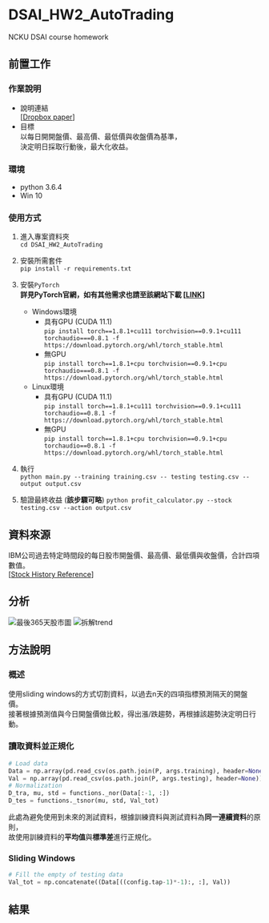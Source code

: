 # DSAI_HW2_AutoTrading
NCKU DSAI course homework

## 前置工作
### 作業說明
* 說明連結\
[[Dropbox paper](https://paper.dropbox.com/doc/DSAI-HW2-AutoTrading-z7Ke9N2AUZQnPf5NG3ZOt)]
* 目標\
以每日開開盤價、最高價、最低價與收盤價為基準，\
決定明日採取行動後，最大化收益。

### 環境
* python 3.6.4
* Win 10

### 使用方式
1. 進入專案資料夾\
`cd DSAI_HW2_AutoTrading`

2. 安裝所需套件\
`pip install -r requirements.txt`

3. 安裝`PyTorch`\
    **詳見PyTorch官網，如有其他需求也請至該網站下載 [[LINK](https://pytorch.org/get-started/locally/)]**
    * Windows環境
      * 具有GPU (CUDA 11.1)\
        `pip install torch==1.8.1+cu111 torchvision==0.9.1+cu111 torchaudio===0.8.1 -f https://download.pytorch.org/whl/torch_stable.html` 
      * 無GPU\
        `pip install torch==1.8.1+cpu torchvision==0.9.1+cpu torchaudio===0.8.1 -f https://download.pytorch.org/whl/torch_stable.html`
    * Linux環境
      * 具有GPU (CUDA 11.1)\
        `pip install torch==1.8.1+cu111 torchvision==0.9.1+cu111 torchaudio==0.8.1 -f https://download.pytorch.org/whl/torch_stable.html` 
      * 無GPU\
        `pip install torch==1.8.1+cpu torchvision==0.9.1+cpu torchaudio==0.8.1 -f https://download.pytorch.org/whl/torch_stable.html`     
4. 執行\
`python main.py --training training.csv -- testing testing.csv --output output.csv`

5. 驗證最終收益 (**該步驟可略**)
`python profit_calculator.py --stock testing.csv --action output.csv`

## 資料來源
IBM公司過去特定時間段的每日股市開盤價、最高價、最低價與收盤價，合計四項數值。\
[[Stock History Reference](https://www.nasdaq.com/market-activity/stocks/ibm)]

## 分析
![最後365天股市圖](https://i.imgur.com/EZzK8Dl.png)
![拆解trend](https://i.imgur.com/zlQKmNp.jpg)

## 方法說明
### 概述
使用sliding windows的方式切割資料，以過去n天的四項指標預測隔天的開盤價。\
接著根據預測值與今日開盤價做比較，得出漲/跌趨勢，再根據該趨勢決定明日行動。

### 讀取資料並正規化
```py
# Load data
Data = np.array(pd.read_csv(os.path.join(P, args.training), header=None))
Val = np.array(pd.read_csv(os.path.join(P, args.testing), header=None))
# Normalization
D_tra, mu, std = functions._nor(Data[:-1, :])
D_tes = functions._tsnor(mu, std, Val_tot)
```
此處為避免使用到未來的測試資料，根據訓練資料與測試資料為**同一連續資料**的原則，\
故使用訓練資料的**平均值**與**標準差**進行正規化。

### Sliding Windows
```py
# Fill the empty of testing data
Val_tot = np.concatenate((Data[((config.tap-1)*-1):, :], Val))
```
## 結果